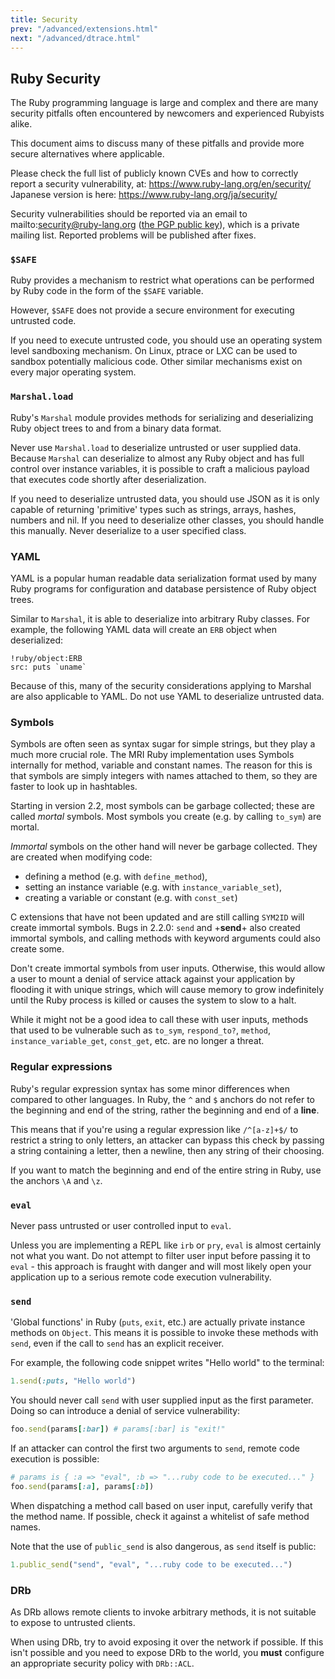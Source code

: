 ```yaml
---
title: Security
prev: "/advanced/extensions.html"
next: "/advanced/dtrace.html"
---
```


## Ruby Security[](#ruby-security)

The Ruby programming language is large and complex and there are many
security pitfalls often encountered by newcomers and experienced
Rubyists alike.

This document aims to discuss many of these pitfalls and provide more
secure alternatives where applicable.

Please check the full list of publicly known CVEs and how to correctly
report a security vulnerability, at:
https://www.ruby-lang.org/en/security/ Japanese version is here:
https://www.ruby-lang.org/ja/security/

Security vulnerabilities should be reported via an email to
mailto:security@ruby-lang.org (<a
href='https://www.ruby-lang.org/security.asc' class='remote'
target='_blank'>the PGP public key</a>), which is a private mailing
list. Reported problems will be published after fixes.

### `$SAFE`[](#safe)

Ruby provides a mechanism to restrict what operations can be performed
by Ruby code in the form of the `$SAFE` variable.

However, `$SAFE` does not provide a secure environment for executing
untrusted code.

If you need to execute untrusted code, you should use an operating
system level sandboxing mechanism. On Linux, ptrace or LXC can be used
to sandbox potentially malicious code. Other similar mechanisms exist on
every major operating system.

### `Marshal.load`[](#marshalload)

Ruby's `Marshal` module provides methods for serializing and
deserializing Ruby object trees to and from a binary data format.

Never use `Marshal.load` to deserialize untrusted or user supplied data.
Because `Marshal` can deserialize to almost any Ruby object and has full
control over instance variables, it is possible to craft a malicious
payload that executes code shortly after deserialization.

If you need to deserialize untrusted data, you should use JSON as it is
only capable of returning 'primitive' types such as strings, arrays,
hashes, numbers and nil. If you need to deserialize other classes, you
should handle this manually. Never deserialize to a user specified
class.

### YAML[](#yaml)

YAML is a popular human readable data serialization format used by many
Ruby programs for configuration and database persistence of Ruby object
trees.

Similar to `Marshal`, it is able to deserialize into arbitrary Ruby
classes. For example, the following YAML data will create an `ERB`
object when deserialized:


```
!ruby/object:ERB
src: puts `uname`
```

Because of this, many of the security considerations applying to Marshal
are also applicable to YAML. Do not use YAML to deserialize untrusted
data.

### Symbols[](#symbols)

Symbols are often seen as syntax sugar for simple strings, but they play
a much more crucial role. The MRI Ruby implementation uses Symbols
internally for method, variable and constant names. The reason for this
is that symbols are simply integers with names attached to them, so they
are faster to look up in hashtables.

Starting in version 2.2, most symbols can be garbage collected; these
are called *mortal* symbols. Most symbols you create (e.g. by calling
`to_sym`) are mortal.

*Immortal* symbols on the other hand will never be garbage collected.
They are created when modifying code:

* defining a method (e.g. with `define_method`),
* setting an instance variable (e.g. with `instance_variable_set`),
* creating a variable or constant (e.g. with `const_set`)

C extensions that have not been updated and are still calling `SYM2ID`
will create immortal symbols. Bugs in 2.2.0: `send` and +**send**+ also
created immortal symbols, and calling methods with keyword arguments
could also create some.

Don't create immortal symbols from user inputs. Otherwise, this would
allow a user to mount a denial of service attack against your
application by flooding it with unique strings, which will cause memory
to grow indefinitely until the Ruby process is killed or causes the
system to slow to a halt.

While it might not be a good idea to call these with user inputs,
methods that used to be vulnerable such as `to_sym`, `respond_to?`,
`method`, `instance_variable_get`, `const_get`, etc. are no longer a
threat.

### Regular expressions[](#regular-expressions)

Ruby's regular expression syntax has some minor differences when
compared to other languages. In Ruby, the `^` and `$` anchors do not
refer to the beginning and end of the string, rather the beginning and
end of a **line**.

This means that if you're using a regular expression like `/^[a-z]+$/`
to restrict a string to only letters, an attacker can bypass this check
by passing a string containing a letter, then a newline, then any string
of their choosing.

If you want to match the beginning and end of the entire string in Ruby,
use the anchors `\A` and `\z`.

### `eval`[](#eval)

Never pass untrusted or user controlled input to `eval`.

Unless you are implementing a REPL like `irb` or `pry`, `eval` is almost
certainly not what you want. Do not attempt to filter user input before
passing it to `eval` - this approach is fraught with danger and will
most likely open your application up to a serious remote code execution
vulnerability.

### `send`[](#send)

'Global functions' in Ruby (`puts`, `exit`, etc.) are actually private
instance methods on `Object`. This means it is possible to invoke these
methods with `send`, even if the call to `send` has an explicit
receiver.

For example, the following code snippet writes "Hello world" to the
terminal:


```ruby
1.send(:puts, "Hello world")
```

You should never call `send` with user supplied input as the first
parameter. Doing so can introduce a denial of service vulnerability:


```ruby
foo.send(params[:bar]) # params[:bar] is "exit!"
```

If an attacker can control the first two arguments to `send`, remote
code execution is possible:


```ruby
# params is { :a => "eval", :b => "...ruby code to be executed..." }
foo.send(params[:a], params[:b])
```

When dispatching a method call based on user input, carefully verify
that the method name. If possible, check it against a whitelist of safe
method names.

Note that the use of `public_send` is also dangerous, as `send` itself
is public:


```ruby
1.public_send("send", "eval", "...ruby code to be executed...")
```

### DRb[](#drb)

As DRb allows remote clients to invoke arbitrary methods, it is not
suitable to expose to untrusted clients.

When using DRb, try to avoid exposing it over the network if possible.
If this isn't possible and you need to expose DRb to the world, you
**must** configure an appropriate security policy with `DRb::ACL`.

